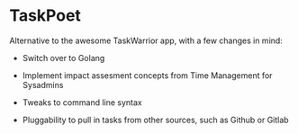 # TaskPoet

Alternative to the awesome TaskWarrior app, with a few changes in mind:

* Switch over to Golang

* Implement impact assesment concepts from Time Management for Sysadmins

* Tweaks to command line syntax

* Pluggability to pull in tasks from other sources, such as Github or Gitlab